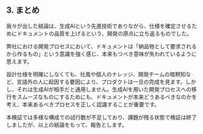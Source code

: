 ## 3. まとめ
我々が出した結論は、生成AIという先進技術でありながら、仕様を確定させるためにドキュメントの品質を上げるという、開発の原点に立ち返るものでした。

弊社における開発プロセスにおいて、ドキュメントは「納品物として要求されるから作るもの」という意識を強く感じ、本来もつべき意味が失われているように思えます。

設計仕様を明確にしなくても、社風や個人のナレッジ、開発チームの暗黙知など、言語外の人に起因する要因により、プロダクトは一旦の完成を見ます。しかし、それは生成AIが相手だと通用しません。生成AIを用いた開発プロセスへの移行をスムーズなものにするためにも、ドキュメントが本来どうあるべきなのかを考え、本来あるべきプロセスを正しく認識することが重要です。

本検証では多様な構成での試行数が不足しており、課題が残る状態で検証は終了しましたが、以上の結論をもって、報告とします。
